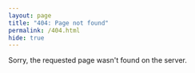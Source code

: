 ```yaml
---
layout: page
title: "404: Page not found"
permalink: /404.html
hide: true
---
```


Sorry, the requested page wasn't found on the server.
